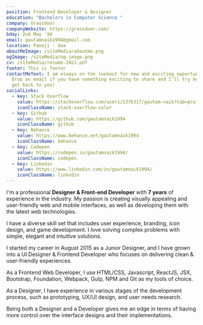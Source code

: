```yaml
---
position: Frontend Developer & Designer
education: "Bachelors in Computer Science "
company: Grassdoor
companyWebsite: https://grassdoor.com/
bday: 2nd May '94
email: gautamnaik1994@gmail.com
location: Panaji - Goa
aboutMeImage: /siteMedia/aboutme.png
ogImage: /siteMedia/og-image.png
cv: /siteMedia/resume-2021.pdf
footer: This is footer
contactMeText: I am always on the lookout for new and exciting opportunities.
  Drop an email if you have something exciting to share and I'll try my best to
  get back to you!
socialLinks:
  - key: Stack Overflow
    value: https://stackoverflow.com/users/2376317/gautam-naik?tab=profile
    iconClassName: stack-overflow-color
  - key: Github
    value: https://github.com/gautamnaik1994
    iconClassName: github
  - key: Behance
    value: https://www.behance.net/gautamnaik1994
    iconClassName: behance
  - key: Codepen
    value: https://codepen.io/gautamnaik1994/
    iconClassName: codepen
  - key: Linkedin
    value: https://www.linkedin.com/in/gautamnaik1994/
    iconClassName: linkedin
---
```

I'm a professional **Designer & Front-end Developer** with **7 years** of experience in the industry. My passion is creating visually appealing and user-friendly web and mobile interfaces, as well as developing them with the latest web technologies.

I have a diverse skill set that includes user experience, branding, icon design, and game development. I love solving complex problems with simple, elegant and intuitive solutions.

I started my career in August 2015 as a Junior Designer, and I have grown into a UI Designer & Frontend Developer who focuses on delivering clean & user‑friendly experiences.

As a Frontend Web Developer, I use HTML/CSS, Javascript, ReactJS, JSX, Bootstrap, Foundation, Webpack, Gulp, NPM and Git as my tools of choice.

As a Designer, I have experience in various stages of the development process, such as prototyping, UX/UI design, and user needs research.

Being both a Designer and a Developer gives me an edge in terms of having more control over the interface designs and their implementations.